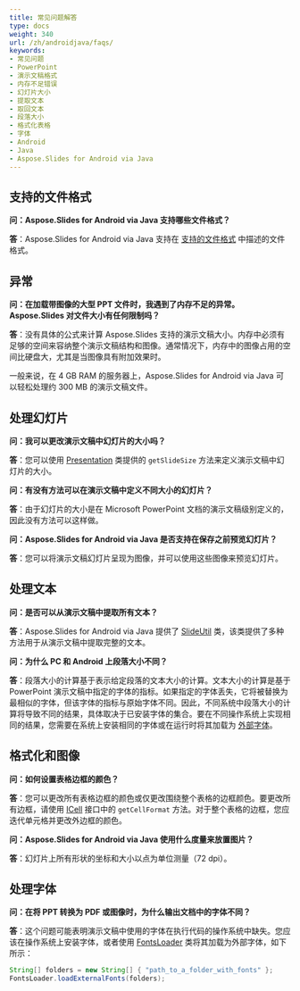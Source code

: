 ```yaml
---
title: 常见问题解答
type: docs
weight: 340
url: /zh/androidjava/faqs/
keywords:
- 常见问题
- PowerPoint
- 演示文稿格式
- 内存不足错误
- 幻灯片大小
- 提取文本
- 取回文本
- 段落大小
- 格式化表格
- 字体
- Android
- Java
- Aspose.Slides for Android via Java
---
```


## **支持的文件格式**

**问：Aspose.Slides for Android via Java 支持哪些文件格式？**

**答**：Aspose.Slides for Android via Java 支持在 [支持的文件格式](/slides/zh/androidjava/supported-file-formats/) 中描述的文件格式。

## **异常**

**问：在加载带图像的大型 PPT 文件时，我遇到了内存不足的异常。Aspose.Slides 对文件大小有任何限制吗？**

**答**：没有具体的公式来计算 Aspose.Slides 支持的演示文稿大小。内存中必须有足够的空间来容纳整个演示文稿结构和图像。通常情况下，内存中的图像占用的空间比硬盘大，尤其是当图像具有附加效果时。

一般来说，在 4 GB RAM 的服务器上，Aspose.Slides for Android via Java 可以轻松处理约 300 MB 的演示文稿文件。

## **处理幻灯片**

**问：我可以更改演示文稿中幻灯片的大小吗？**

**答**：您可以使用 [Presentation](https://reference.aspose.com/slides/androidjava/com.aspose.slides/presentation/) 类提供的 `getSlideSize` 方法来定义演示文稿中幻灯片的大小。

**问：有没有方法可以在演示文稿中定义不同大小的幻灯片？**

**答**：由于幻灯片的大小是在 Microsoft PowerPoint 文档的演示文稿级别定义的，因此没有方法可以这样做。

**问：Aspose.Slides for Android via Java 是否支持在保存之前预览幻灯片？**

**答**：您可以将演示文稿幻灯片呈现为图像，并可以使用这些图像来预览幻灯片。

## **处理文本**

**问：是否可以从演示文稿中提取所有文本？**

**答**：Aspose.Slides for Android via Java 提供了 [SlideUtil](https://reference.aspose.com/slides/androidjava/com.aspose.slides/slideutil/) 类，该类提供了多种方法用于从演示文稿中提取完整的文本。

**问：为什么 PC 和 Android 上段落大小不同？**

**答**：段落大小的计算基于表示给定段落的文本大小的计算。文本大小的计算是基于 PowerPoint 演示文稿中指定的字体的指标。如果指定的字体丢失，它将被替换为最相似的字体，但该字体的指标与原始字体不同。因此，不同系统中段落大小的计算将导致不同的结果，具体取决于已安装字体的集合。要在不同操作系统上实现相同的结果，您需要在系统上安装相同的字体或在运行时将其加载为 [外部字体](/slides/zh/androidjava/custom-font/)。

## **格式化和图像**

**问：如何设置表格边框的颜色？**

**答**：您可以更改所有表格边框的颜色或仅更改围绕整个表格的边框颜色。要更改所有边框，请使用 [ICell](https://reference.aspose.com/slides/androidjava/com.aspose.slides/icell/) 接口中的 `getCellFormat` 方法。对于整个表格的边框，您应迭代单元格并更改外边框的颜色。

**问：Aspose.Slides for Android via Java 使用什么度量来放置图片？**

**答**：幻灯片上所有形状的坐标和大小以点为单位测量（72 dpi）。

## **处理字体**

**问：在将 PPT 转换为 PDF 或图像时，为什么输出文档中的字体不同？**

**答**：这个问题可能表明演示文稿中使用的字体在执行代码的操作系统中缺失。您应该在操作系统上安装字体，或者使用 [FontsLoader](https://reference.aspose.com/slides/androidjava/com.aspose.slides/fontsloader/) 类将其加载为外部字体，如下所示：
```java
String[] folders = new String[] { "path_to_a_folder_with_fonts" };
FontsLoader.loadExternalFonts(folders);
```